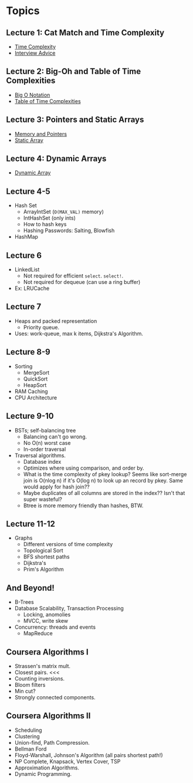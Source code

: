 # Topics

## Lecture 1: Cat Match and Time Complexity

* [Time Complexity][time-complexity]
* [Interview Advice][interview-advice]

[time-complexity]: ./lecture-01/time-complexity.md
[interview-advice]: ./lecture-01/interview-advice.md

## Lecture 2: Big-Oh and Table of Time Complexities

* [Big O Notation][big-o-notation]
* [Table of Time Complexities][table-of-time-complexities]

[big-o-notation]: ./lecture-02/big-o-notation.md
[table-of-time-complexities]: ./lecture-02/table-of-time-complexities.md

## Lecture 3: Pointers and Static Arrays

* [Memory and Pointers][pointers]
* [Static Array][static-array]

[pointers]: ./lecture-03/pointers.md
[static-array]: ./lecture-03/static-array.md

## Lecture 4: Dynamic Arrays

* [Dynamic Array][dynamic-array]

[dynamic-array]: ./lecture-04/dynamic-array.md

## Lecture 4-5

* Hash Set
    * ArrayIntSet (`O(MAX_VAL)` memory)
    * IntHashSet (only ints)
    * How to hash keys
    * Hashing Passwords: Salting, Blowfish
* HashMap

## Lecture 6

* LinkedList
    * Not required for efficient `select`. `select!`.
    * Not required for dequeue (can use a ring buffer)
* Ex: LRUCache

## Lecture 7

* Heaps and packed representation
    * Priority queue.
* Uses: work-queue, max k items, Dijkstra's Algorithm.

## Lecture 8-9

* Sorting
    * MergeSort
    * QuickSort
    * HeapSort
* RAM Caching
* CPU Architecture

## Lecture 9-10

* BSTs; self-balancing tree
    * Balancing can't go wrong.
    * No O(n) worst case
    * In-order traversal
* Traversal algorithms.
    * Database index
    * Optimizes where using comparison, and order by.
    * What is the time complexity of pkey lookup? Seems like
      sort-merge join is O(nlog n) if it's O(log n) to look up an
      record by pkey. Same would apply for hash join??
    * Maybe duplicates of all columns are stored in the index?? Isn't
      that super wasteful?
    * Btree is more memory friendly than hashes, BTW.

## Lecture 11-12

* Graphs
    * Different versions of time complexity
    * Topological Sort
    * BFS shortest paths
    * Dijkstra's
    * Prim's Algorithm

## And Beyond!

* B-Trees
* Database Scalability, Transaction Processing
    * Locking, anomolies
    * MVCC, write skew
* Concurrency: threads and events
    * MapReduce

## Coursera Algorithms I

* Strassen's matrix mult.
* Closest pairs. <<<
* Counting inversions.
* Bloom filters
* Min cut?
* Strongly connected components.

## Coursera Algorithms II

* Scheduling
* Clustering
* Union-find, Path Compression.
* Bellman Ford
* Floyd-Warshall, Johnson's Algorithm (all pairs shortest path!)
* NP Complete, Knapsack, Vertex Cover, TSP
* Approximation Algorithms.
* Dynamic Programming.
